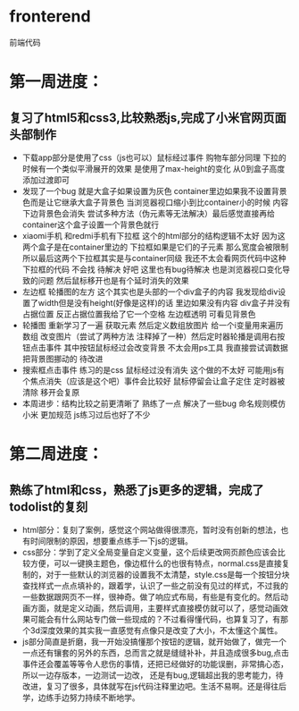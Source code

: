 # fronterend
前端代码
# 第一周进度：
## 复习了html5和css3,比较熟悉js,完成了小米官网页面头部制作
- 下载app部分是使用了css（js也可以）鼠标经过事件 购物车部分同理 下拉的时候有一个类似平滑展开的效果 是使用了max-height的变化 从0到盒子高度 添加过渡即可 
- 发现了一个bug 就是大盒子如果设置为灰色 container里边如果我不设置背景色而是让它继承大盒子背景色 当浏览器视口缩小到比container小的时候 内容下边背景色会消失 尝试多种方法（伪元素等无法解决）最后感觉直接再给container这个盒子设置一个背景色就行
- xiaomi手机 和redmi手机有下拉框 这个的html部分的结构逻辑不太好 因为这两个盒子是在container里边的 下拉框如果是它们的子元素 那么宽度会被限制 所以最后这两个下拉框其实是与container同级 我还不太会看网页代码中这种下拉框的代码 不会找 待解决 好吧 这里也有bug待解决 也是浏览器视口变化导致的问题 然后鼠标移开也是有个延时消失的效果
- 左边框 轮播图的左方 这个其实也是头部的一个div盒子的内容 我发现给div设置了width但是没有height(好像是这样)的话 里边如果没有内容 div盒子并没有占据位置 反正占据位置我给了它一个空格 左边框透明 可看见背景色 
- 轮播图 重新学习了一遍 获取元素 然后定义数组放图片 给一个i变量用来遍历数组 改变图片（尝试了两种方法 注释掉了一种）然后定时器轮播是调用右按钮点击事件 其中按钮鼠标经过会改变背景 不太会用ps工具 我直接尝试调数据把背景图挪动的 待改进
- 搜索框点击事件 练习的是css 鼠标经过没有消失 这个做的不太好 可能用js有个焦点消失（应该是这个吧）事件会比较好 鼠标停留会让盒子定住 定时器被清除 移开会复原
- 本周进步：结构比较之前更清晰了 熟练了一点 解决了一些bug 命名规则模仿小米 更加规范 js练习过后也好了不少 
# 第二周进度：
## 熟练了html和css，熟悉了js更多的逻辑，完成了todolist的复刻
- html部分：复刻了案例，感觉这个网站做得很漂亮，暂时没有创新的想法，也有时间限制的原因，想要重点练手一下js的逻辑。
- css部分：学到了定义全局变量自定义变量，这个后续更改网页颜色应该会比较方便，可以一键换主题色，像边框什么的也很有特点，normal.css是直接复制的，对于一些默认的浏览器的设置我不太清楚，style.css是每一个按钮分块查找样式一点点填补的，跟着学，认识了一些之前没有见过的样式，不过我的一些数据跟网页不一样，很神奇。做了响应式布局，有些是有变化的。然后动画方面，就是定义动画，然后调用，主要样式直接模仿就可以了，感觉动画效果可能会有什么网站专门做一些现成的？不过看得懂代码，也算复习了，有那个3d深度效果的其实我一直感觉有点像只是改变了大小，不太懂这个属性。
- js部分简直是折磨，我一开始没搞懂那个按钮的逻辑，就开始做了，做完一个一点还有镶套的另外的东西，总而言之就是缝缝补补，并且造成很多bug,点击事件还会覆盖等等令人悲伤的事情，还把已经做好的功能误删，非常搞心态，所以一边存版本，一边测试一边改， 还是有bug,逻辑超出我的思考能力，待改进，复习了很多，具体就写在js代码注释里边吧。生活不易啊。还是得往后学，边练手边努力持续不断地学。
